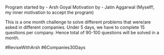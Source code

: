 Program started by - Arsh Goyal
Motivation by - Jatin Aggarwal (Myself!, my inner motivation to accept the program)

This is a one month challenge to solve different problems that were/are asked in different companies.
Under 5 days, we have to complete 15 questions per company. Hence total of 90-100 questions will be solved in a month.

#ReviseWithArsh
#6Companies30Days
